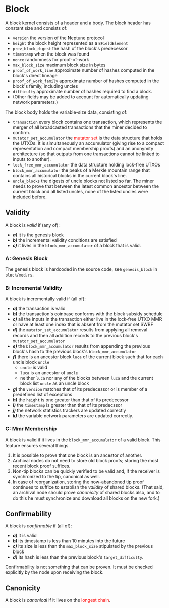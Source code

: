 # Block

A block kernel consists of a header and a body. The block header has constant size and consists of:
 - `version` the version of the Neptune protocol
 - `height` the block height represented as a `BFieldElement`
 - `prev_block_digest` the hash of the block's predecessor
 - `timestamp` when the block was found
 - `nonce` randomness for proof-of-work
 - `max_block_size` maximum block size in bytes
 - `proof_of_work_line` approximate number of hashes computed in the block's direct lineage
 - `proof_of_work_family` approximate number of hashes computed in the block's family, including uncles
 - `difficulty` approximate number of hashes required to find a block.
 - (Other fields may be added to account for automatically updating network parameters.)

The block body holds the variable-size data, consisting of:
 - `transaction` every block contains one transaction, which represents the merger of all broadcasted transactions that the miner decided to confirm.
 - `mutator_set_accumulator` the <span style="color:red">mutator set</span> is the data structure that holds the UTXOs. It is simultaneously an accumulator (giving rise to a compact representation and compact membership proofs) and an anonymity architecture (so that outputs from one transactions cannot be linked to inputs to another).
 - `lock_free_mmr_accumulator` the data structure holding lock-free UTXOs
 - `block_mmr_accumulator` the peaks of a Merkle mountain range that contains all historical blocks in the current block's line.
 - `uncle_blocks` the digests of uncle blocks not listed so far. The miner needs to prove that between the latest common ancestor between the current block and all listed uncles, none of the listed uncles were included before.

## Validity

A block is *valid* if (any of):
 - ***a)*** it is the genesis block
 - ***b)*** the incremental validity conditions are satisfied
 - ***c)*** it lives in the `block_mmr_accumulator` of a block that is valid.

### A: Genesis Block

The genesis block is hardcoded in the source code, see `genesis_block` in `block/mod.rs`.

### B: Incremental Validity

A block is incrementally valid if (all of):
 - ***a)*** the transaction is valid
 - ***b)*** the transaction's coinbase conforms with the block subsidy schedule
 - ***c)*** all the inputs in the transaction either live in the lock-free UTXO MMR or have at least one index that is absent from the mutator set SWBF
 - ***d)*** the `mutator_set_accumulator` results from applying all removal records and then all addition records to the previous block's `mutator_set_accumulator`
 - ***e)*** the `block_mmr_accumulator` results from appending the previous block's hash to the previous block's `block_mmr_accumulator`
 - ***f)*** there is an ancestor block `luca` of the current block such that for each uncle block `uncle`
   - `uncle` is valid
   - `luca` is an ancestor of `uncle`
   - neither `luca` nor any of the blocks between `luca` and the current block list `uncle` as an uncle block
 - ***g)*** the `version` matches that of its predecessor or is member of a predefined list of exceptions
 - ***h)*** the `height` is one greater than that of its predecessor
 - ***i)*** the `timestamp` is greater than that of its predecssor
 - ***j)*** the network statistics trackers are updated correctly
 - ***k)*** the variable network parameters are updated correctly.

### C: Mmr Membership

A block is valid if it lives in the `block_mmr_accumulator` of a valid block. This feature ensures several things.
 1. It is possible to prove that one block is an ancestor of another.
 2. Archival nodes do not need to store old block proofs; storing the most recent block proof suffices.
 3. Non-tip blocks can be quickly verified to be valid and, if the receiver is synchronized to the tip, canonical as well.
 4. In case of reorganization, storing the now-abandoned tip proof continues to suffice to establish the *validity* of shared blocks. (That said, an archival node should prove *canonicity* of shared blocks also, and to do this he must synchronize and download all blocks on the new fork.)

## Confirmability

A block is *confirmable* if (all of):
 - ***a)*** it is valid
 - ***b)*** its timestamp is less than 10 minutes into the future
 - ***c)*** its size is less than the `max_block_size` stipulated by the previous block
 - ***d)*** its hash is less than the previous block's `target_difficulty`.

Confirmability is not something that can be proven. It must be checked explicitly by the node upon receiving the block.

## Canonicity

A block is *canonical* if it lives on the <span style="color:red">longest chain</span>.
